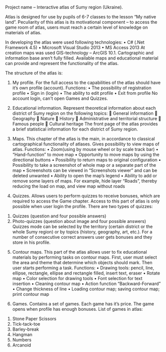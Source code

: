 Project name – Interactive atlas of Sumy region (Ukraine).

Atlas is designed for use by pupils of 6-7 classes to the lesson “My native land”. Peculiarity of this atlas is its motivational component – to access the game room of atlas, users must reach a certain level of knowledge on materials of atlas.

In developing the atlas were used following technologies:
•	C# (.Net Framework 4.5)
•	Microsoft Visual Studio 2013 
•	MS Access 2013
At creation maps was used GIS-technology – ArcGIS 10.1.
Cartographic and information base aren’t fully filled. Available maps and educational material can provide and represent the functionality of the atlas. 

The structure of the atlas is:
1) My profile. For the full access to the capabilities of the atlas should have it’s own profile (account).
Functions:
•	The possibility of registration profile
•	Sign in (login)
•	The ability to edit profile
•	Exit from profile
No account login, can't open Games and Quizzes.

2) Educational information. Represent theoretical information about each district of Sumy region on the following topics:
	General information
	Geography
	Nature
	History
	Administrative and territorial structure
	Famous people
	Cultural heritage
The front page of the atlas provides a brief statistical information for each district of Sumy region.

3) Maps. This chapter of the atlas is the main, in accordance to classical cartographical functionality of atlases. Gives possibility to view maps of atlas.
Functions:
•	Zoom(using by mouse wheel or by scale track bar)
•	“Hand-function” to move map
•	Opportunity to move maps by using the directional buttons
•	Possibility to return maps to original configuration
•	Possibility to take a screenshot of whole map or a separate part of the map
•	Screenshots can be viewed in “Screenshots viewer” and can be deleted unwanted
•	Ability to open the map’s legend
•	Ability to add or remove some layers of maps. For example, hide layer “Roads”, thereby reducing the load on map, and view map without roads

4) Quizzes. Allows users to perform quizzes to receive bonuses, which are required to access the Game chapter. Access to this part of atlas is only possible when user login the profile.
There are two types of quizzes:
1.	Quizzes (question and four possible answers)
2.	Photo-quizzes (question about image and four possible answers)
Quizzes mode can be selected by the territory (certain district or the whole Sumy region) or by topics (history, geography, art, etc.).
For a number of consecutive correct answers user gets bonuses and they store in his profile.

5) Contour maps. This part of the atlas allows user to fix educational materials by performing tasks on contour maps.
First, user must select the area and theme that determine which objects should mark.  Then user starts performing a task.
Functions:
•	Drawing tools: pencil, line, ellipse, rectangle, ellipse and rectangle filled, insert text, eraser
•	Rotate map
•	Color selection for drawing tools
•	Font selection for text insertion
•	Cleaning contour map
•	Action function “Backward-Forward”
•	Change thickness of line
•	Loading contour map; saving contour map; print contour map

6) Games. Contains a set of games. Each game has it’s price. The game opens when profile has enough bonuses.
List of games in atlas:
1.	Stone Paper Scissors
2.	Tick-tack-toe
3.	Barley-break
4.	Hangman
5.	Numbers
6.	Arcanoid
